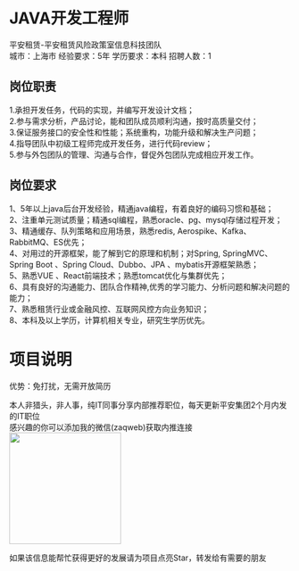 # JAVA开发工程师
平安租赁-平安租赁风险政策室信息科技团队  
城市：上海市 经验要求：5年 学历要求：本科  招聘人数：1

## 岗位职责
1.承担开发任务，代码的实现，并编写开发设计文档；			   
2.参与需求分析，产品讨论，能和团队成员顺利沟通，按时高质量交付；      
3.保证服务接口的安全性和性能；系统重构，功能升级和解决生产问题；   
4.指导团队中初级工程师完成开发任务，进行代码review；		   
5.参与外包团队的管理、沟通与合作，督促外包团队完成相应开发工作。

## 岗位要求
1、5年以上java后台开发经验，精通java编程，有着良好的编码习惯和基础；			   
2、注重单元测试质量；精通sql编程，熟悉oracle、pg、mysql存储过程开发；			   
3、精通缓存、队列策略和应用场景，熟悉redis, Aerospike、Kafka、RabbitMQ、ES优先；			   
4、对用过的开源框架，能了解到它的原理和机制；对Spring, SpringMVC、Spring Boot 、Spring Cloud、Dubbo、JPA 、mybatis开源框架熟悉；			   
5、熟悉VUE 、React前端技术；熟悉tomcat优化与集群优先；        			   
6、具有良好的沟通能力、团队合作精神,优秀的学习能力、分析问题和解决问题的能力；			   
7、熟悉租赁行业或金融风控、互联网风控方向业务知识；			   
8、本科及以上学历，计算机相关专业，研究生学历优先。

# 项目说明

优势：免打扰，无需开放简历

本人非猎头，非人事，纯IT同事分享内部推荐职位，每天更新平安集团2个月内发的IT职位  
感兴趣的你可以添加我的微信(zaqweb)获取内推连接  
<img src="https://github.com/zaqweb/PA-IT-JOBS/blob/master/WechatICode.jpeg"  height="200" width="200">

如果该信息能帮忙获得更好的发展请为项目点亮Star，转发给有需要的朋友




